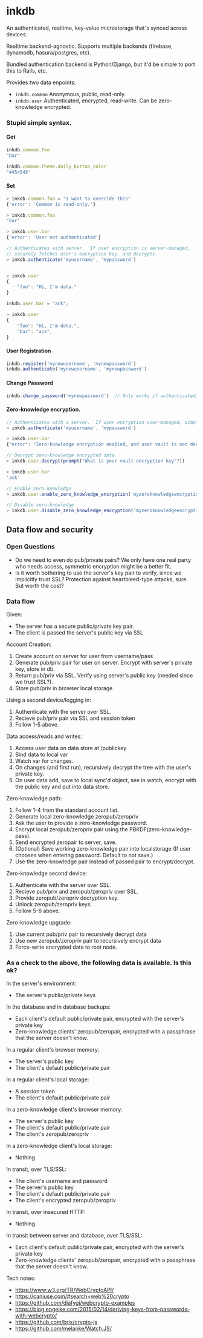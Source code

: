 # inkdb

An authenticated, realtime, key-value microstorage that's synced across devices.

Realtime backend-agnostic.  Supports multiple backends (firebase, dynamodb, hasura/postgres, etc).

Bundled authentication backend is Python/Django, but it'd be simple to port this to Rails, etc.

Provides two data enpoints:
- `inkdb.common` Anonymous, public, read-only.
- `inkdb.user` Authenticated, encrypted, read-write.  Can be zero-knowledge encrypted.


### Stupid simple syntax.


#### Get
```js
inkdb.common.foo
"bar"

inkdb.common.theme.daily_button_color
"#454545"
```

#### Set

```js
> inkdb.common.foo = "I want to override this"
{'error': 'Common is read-only.'}

> inkdb.common.foo
"bar"

> inkdb.user.bar
{'error': 'User not authenticated'}

// Authenticates with server.  If user encryption is server-managed,
// securely fetches user's encryption key, and decrypts.
> inkdb.authenticate('myusername', 'mypassword')


> inkdb.user
{
    "foo": "Hi, I'm data."
}

inkdb.user.bar = "ack";

> inkdb.user
{
    "foo": "Hi, I'm data.",
    "bar": "ack",
}
```

#### User Registration

```js
inkdb.register('mynewusername', 'mynewpassword')
inkdb.authenticate('mynewusername', 'mynewpassword')
```

#### Change Password

```js
inkdb.change_password('mynewpassword')  // Only works if authenticated, obviously.
```


#### Zero-knowledge encryption.
```js 
// Authenticates with a server.  If user encryption user-managed, simply fetches the encrypted data.
> inkdb.authenticate('myusername', 'mypassword')

> inkdb.user.bar
{"error": "Zero-knowledge encryption enabled, and user vault is not decrypted."}

// Decrypt zero-knowledge encrypted data
> inkdb.user.decrypt(prompt("What is your vault encryption key"?))

> inkdb.user.bar
'ack'

// Enable zero-knowledge
> inkdb.user.enable_zero_knowledge_encryption('myzeroknowledgeencryptionkey')

// Disable zero-knowledge
> inkdb.user.disable_zero_knowledge_encryption('myzeroknowledgeencryptionkey')
```




## Data flow and security

### Open Questions

- Do we need to even do pub/private pairs?  We only have one real party who needs access, symmetric encryption might be a better fit.
- Is it worth bothering to use the server's key pair to verify, since we implicitly trust SSL?  Protection against heartbleed-type attacks, sure.  But worth the cost?


### Data flow

Given:
- The server has a secure public/private key pair.
- The client is passed the server's public key via SSL

Account Creation:
1. Create account on server for user from username/pass
2. Generate pub/priv pair for user on server.  Encrypt with server's private key, store in db.
3. Return pub/priv via SSL.  Verify using server's public key (needed since we trust SSL?).
4. Store pub/priv in browser local storage

Using a second device/logging in:
1. Authenticate with the server over SSL.
2. Recieve pub/priv pair via SSL and session token
3. Follow 1-5 above.

Data access/reads and writes:
1. Access user data on data store at /publickey
2. Bind data to local var
3. Watch var for changes.
4. On changes (and first run), recursively decrypt the tree with the user's private key.
5. On user data add, save to local sync'd object, see in watch, encrypt with the public key and put into data store.

Zero-knowledge path:
1. Follow 1-4 from the standard account list.
2. Generate local zero-knowledge zeropub/zeropriv
3. Ask the user to provide a zero-knowledge password.
4. Encrypt local zeropub/zeropriv pair using the PBKDF(zero-knowledge-pass).
5. Send encrypted zeropair to server, save.
6. (Optional) Save working zero-knowledge pair into localstorage (If user chooses when entering password. Default to not save.)
7. Use the zero-knowledge pair instead of passed pair to encrypt/decrypt.


Zero-knowledge second device:
1. Authenticate with the server over SSL.
2. Recieve pub/priv and zeropub/zeropriv over SSL.
3. Provide zeropub/zeropriv decryption key.
4. Unlock zeropub/zeropriv keys.
5. Follow 5-6 above.

Zero-knowledge upgrade:
1. Use current pub/priv pair to recursively decrypt data
2. Use new zeropub/zeropriv pair to recursively encrypt data
3. Force-write encrypted data to root node.


### As a check to the above, the following data is available.  Is this ok?

In the server's environment:
- The server's public/private keys

In the database and in database backups:
- Each client's default public/private pair, encrypted with the server's private key
- Zero-knowledge clients' zeropub/zeropair, encrypted with a passphrase that the server doesn't know.

In a regular client's browser memory:
- The server's public key
- The client's default public/private pair

In a regular client's local storage:
- A session token
- The client's default public/private pair

In a zero-knowledge client's browser memory:
- The server's public key
- The client's default public/private pair
- The client's zeropub/zeropriv

In a zero-knowledge client's local storage:
- Nothing

In transit, over TLS/SSL:
- The client's username and password
- The server's public key
- The client's default public/private pair
- The client's encrypted zeropub/zeropriv

In transit, over insecured HTTP:
- Nothing

In transit between server and database, over TLS/SSL:
- Each client's default public/private pair, encrypted with the server's private key
- Zero-knowledge clients' zeropub/zeropair, encrypted with a passphrase that the server doesn't know.



Tech notes:
- https://www.w3.org/TR/WebCryptoAPI/
- https://caniuse.com/#search=web%20crypto
- https://github.com/diafygi/webcrypto-examples
- https://blog.engelke.com/2015/02/14/deriving-keys-from-passwords-with-webcrypto/
- https://github.com/brix/crypto-js
- https://github.com/melanke/Watch.JS/
